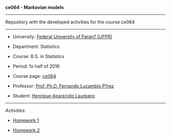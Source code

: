 **ce064 - Markovian models**

***

Repository with the developed activities for the course ce064

***

* University: [Federal University of Paran? (UFPR)](http://www.ufpr.br/portalufpr/)
* Department: Statistics
* Course: B.S. in Statistics
* Period: 1o half of 2016
* Course page: [ce064](http://people.ufpr.br/~lucambio/CE064/1S2016/CE064.html)
* Professor: [Prof. Ph.D. Fernando Lucambio P?rez](http://people.ufpr.br/~lucambio/)

* Student: [Henrique Aparecido Laureano](http://lattes.cnpq.br/2224901552085090)
  
***

*Activities:*

+ [Homework 1](http://mynameislaure.github.io/academic_courses/markov/hw1/master.pdf)

+ [Homework 2](http://mynameislaure.github.io/academic_courses/markov/hw2/master.pdf)